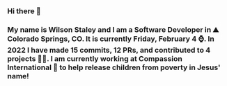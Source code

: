 ### Hi there 👋

### My name is Wilson Staley and I am a Software Developer in ⛰ Colorado Springs, CO.  It is currently Friday, February 4 ⌚. In 2022 I have made 15 commits, 12 PRs, and contributed to 4 projects 👨‍💻. I am currently working at Compassion International 🏢 to help release children from poverty in Jesus' name!